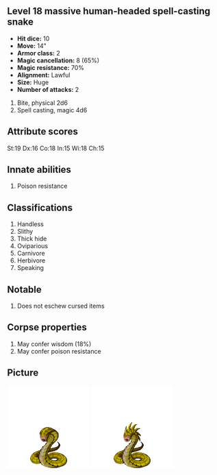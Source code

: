 ## Level 18 massive human-headed spell-casting snake

- **Hit dice:** 10
- **Move:** 14"
- **Armor class:** 2
- **Magic cancellation:** 8 (65%)
- **Magic resistance:** 70%
- **Alignment:** Lawful
- **Size:** Huge
- **Number of attacks:** 2
1. Bite, physical 2d6
2. Spell casting, magic 4d6

## Attribute scores

St:19 Dx:16 Co:18 In:15 Wi:18 Ch:15

## Innate abilities

1. Poison resistance

## Classifications

1. Handless
2. Slithy
3. Thick hide
4. Oviparious
5. Carnivore
6. Herbivore
7. Speaking

## Notable

1. Does not eschew cursed items

## Corpse properties

1. May confer wisdom (18%)
2. May confer poison resistance

## Picture

![Golden naga](https://github.com/hyvanmielenpelit/GnollHackTileSet/blob/main/Monsters/golden_naga/golden_naga.png?raw=true) ![Golden naga](https://github.com/hyvanmielenpelit/GnollHackTileSet/blob/main/Monsters/golden_naga/golden_naga_female.png?raw=true)
